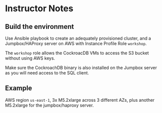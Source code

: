 # Instructor Notes

## Build the environment

Use Ansible playbook to create an adequately provisioned cluster, and a Jumpbox/HAProxy server on AWS with Instance Profile Role `workshop`.

The `workshop` role allows the CockroacDB VMs to access the S3 bucket without using AWS keys.

Make sure the CockroachDB binary is also installed on the Jumpbox server as you will need access to the SQL client.

## Example

AWS region `us-east-1`, 3x M5.2xlarge across 3 different AZs, plus another M5.2xlarge for the jumpbox/haproxy server.
